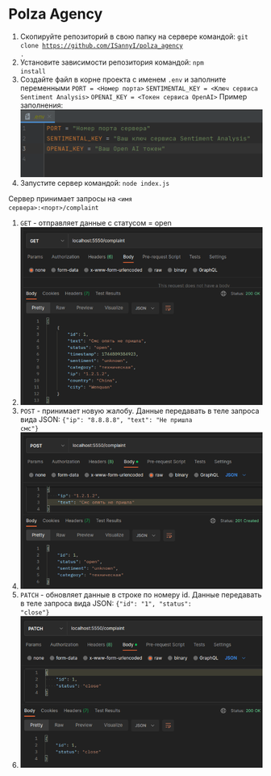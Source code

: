 # Polza Agency

1. Скопируйте репозиторий в свою папку на сервере командой:
   <code>git clone https://github.com/ISannyI/polza_agency .</code>
2. Установите зависимости репозитория командой:
   <code>npm install</code>
3. Создайте файл в корне проекта с именем <code>.env</code> и заполните переменными <code>PORT = <Номер порта></code> <code>SENTIMENTAL_KEY = <Ключ сервиса Sentiment Analysis></code> <code>OPENAI_KEY = <Токен сервиса OpenAI></code> 
Пример заполнения:
![img.png](pic/img.png)
4. Запустите сервер командой: <code>node index.js</code>

Сервер принимает запросы на <code><имя сервера>:<порт>/complaint</code>
1. <code>GET</code> - отправляет данные с статусом = open
2. ![img_2.png](pic/img_2.png)
3. <code>POST</code> - принимает новую жалобу. Данные передавать в теле запроса вида JSON: <code>{"ip": "8.8.8.8", "text": "Не пришла смс"}</code>
4. ![img_1.png](pic/img_1.png)
5. <code>PATCH</code> - обновляет данные в строке по номеру id. Данные передавать в теле запроса вида JSON: <code>{"id": "1", "status": "close"}</code>
6. ![img_3.png](pic/img_3.png)
